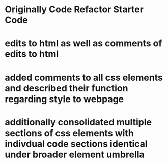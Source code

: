 # Originally Code Refactor Starter Code

# edits to html as well as comments of edits to html

# added comments to all css elements and described their function regarding style to webpage

# additionally consolidated multiple sections of css elements with indivdual code sections identical under broader element umbrella
